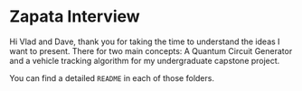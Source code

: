 # Zapata Interview

Hi Vlad and Dave, thank you for taking the time to understand the ideas I want to present. There for two main concepts: A Quantum Circuit Generator and a vehicle tracking algorithm for my undergraduate capstone project. 

You can find a detailed `README` in each of those folders.